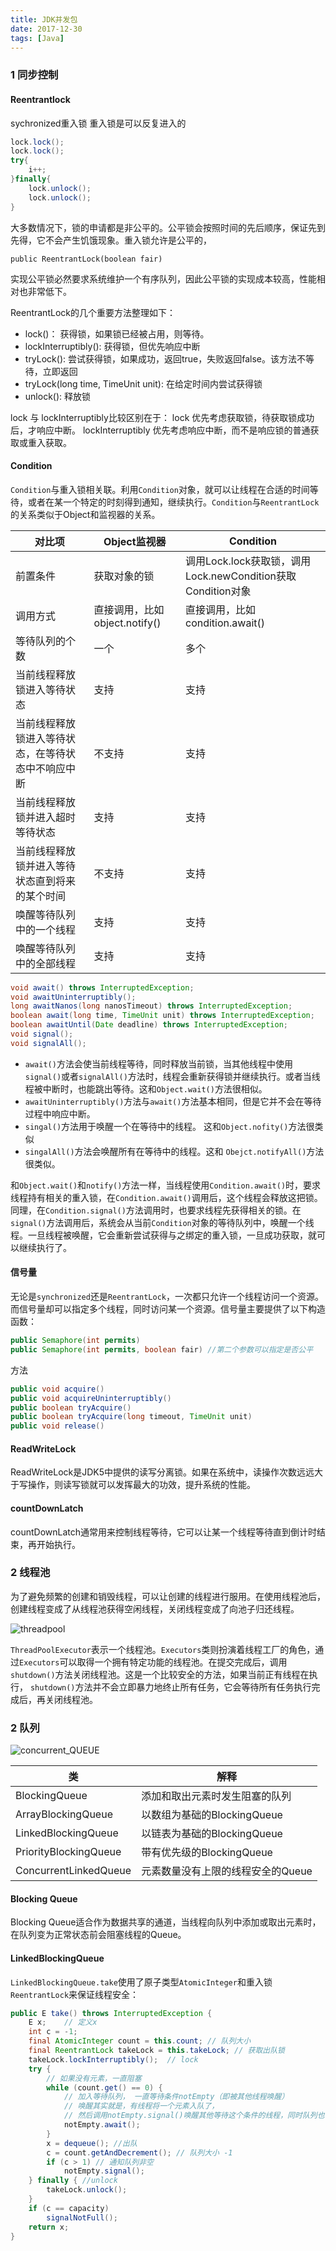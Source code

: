 ```yaml
---
title: JDK并发包
date: 2017-12-30
tags: [Java]
---
```


### 1 同步控制

#### Reentrantlock

sychronized重入锁 重入锁是可以反复进入的


```java
lock.lock(); 
lock.lock(); 
try{
    i++; 
}finally{
    lock.unlock();
    lock.unlock(); 
}
```

大多数情况下，锁的申请都是非公平的。公平锁会按照时间的先后顺序，保证先到先得，它不会产生饥饿现象。重入锁允许是公平的，

```
public ReentrantLock(boolean fair)
```

实现公平锁必然要求系统维护一个有序队列，因此公平锁的实现成本较高，性能相对也非常低下。

ReentrantLock的几个重要方法整理如下：

* lock()： 获得锁，如果锁已经被占用，则等待。
* lockInterruptibly(): 获得锁，但优先响应中断
* tryLock(): 尝试获得锁，如果成功，返回true，失败返回false。该方法不等待，立即返回
* tryLock(long time, TimeUnit unit): 在给定时间内尝试获得锁
* unlock(): 释放锁


lock 与 lockInterruptibly比较区别在于：
lock 优先考虑获取锁，待获取锁成功后，才响应中断。
lockInterruptibly 优先考虑响应中断，而不是响应锁的普通获取或重入获取。

#### Condition

`Condition`与重入锁相关联。利用`Condition`对象，就可以让线程在合适的时间等待，或者在某一个特定的时刻得到通知，继续执行。`Condition`与`ReentrantLock`的关系类似于Object和监视器的关系。


| 对比项 | Object监视器 | Condition | 
| --- | --- | --- |
| 前置条件 | 获取对象的锁 | 调用Lock.lock获取锁，调用Lock.newCondition获取Condition对象 | 
| 调用方式 | 直接调用，比如object.notify() | 直接调用，比如condition.await() | 
| 等待队列的个数 | 一个 | 多个 | 
| 当前线程释放锁进入等待状态 | 支持 | 支持 | 
| 当前线程释放锁进入等待状态，在等待状态中不响应中断 | 不支持 | 支持 | 
| 当前线程释放锁并进入超时等待状态 | 支持 | 支持 | 
| 当前线程释放锁并进入等待状态直到将来的某个时间 | 不支持 | 支持 | 
| 唤醒等待队列中的一个线程 | 支持 | 支持 | 
| 唤醒等待队列中的全部线程 | 支持 | 支持 | 




```Java
void await() throws InterruptedException; 
void awaitUninterruptibly(); 
long awaitNanos(long nanosTimeout) throws InterruptedException; 
boolean await(long time, TimeUnit unit) throws InterruptedException; 
boolean awaitUntil(Date deadline) throws InterruptedException;
void signal(); 
void signalAll();
```

* `await()`⽅法会使当前线程等待，同时释放当前锁，当其他线程中使⽤`signal()`或者`signalAll()`⽅法时，线程会重新获得锁并继续执⾏。或者当线程被中断时，也能跳出等待。这和`Object.wait()`⽅法很相似。 
* `awaitUninterruptibly()`⽅法与`await()`⽅法基本相同，但是它并不会在等待过程中响应中断。 
* `singal()`⽅法⽤于唤醒⼀个在等待中的线程。 这和`Object.nofity()`方法很类似
* `singalAll()`⽅法会唤醒所有在等待中的线程。这和 `Obejct.notifyAll()`⽅法很类似。


和`Object.wait()`和`notify()`⽅法⼀样，当线程使⽤`Condition.await()`时，要求线程持有相关的重⼊锁，在`Condition.await()`调⽤后，这个线程会释放这把锁。同理，在`Condition.signal()`⽅法调⽤时，也要求线程先获得相关的锁。在`signal()`⽅法调⽤后，系统会从当前`Condition`对象的等待队列中，唤醒⼀个线程。⼀旦线程被唤醒，它会重新尝试获得与之绑定的重⼊锁，⼀旦成功获取，就可以继续执⾏了。

#### 信号量

无论是`synchronized`还是`ReentrantLock`，一次都只允许一个线程访问一个资源。而信号量却可以指定多个线程，同时访问某一个资源。信号量主要提供了以下构造函数：

```java
public Semaphore(int permits)
public Semaphore(int permits, boolean fair) //第二个参数可以指定是否公平
```
方法

```java
public void acquire()
public void acquireUninterruptibly() 
public boolean tryAcquire() 
public boolean tryAcquire(long timeout, TimeUnit unit) 
public void release()
```


#### ReadWriteLock


ReadWriteLock是JDK5中提供的读写分离锁。如果在系统中，读操作次数远远⼤于写操作，则读写锁就可以发挥最⼤的功效，提升系统的性能。


#### countDownLatch

countDownLatch通常用来控制线程等待，它可以让某一个线程等待直到倒计时结束，再开始执行。


### 2 线程池

为了避免频繁的创建和销毁线程，可以让创建的线程进行服用。在使⽤线程池后，创建线程变成了从线程池获得空闲线程，关闭线程变成了向池⼦归还线程。

![threadpool](figures/threadpool.png)

`ThreadPoolExecutor`表示一个线程池。`Executors`类则扮演着线程工厂的角色，通过`Executors`可以取得一个拥有特定功能的线程池。在提交完成后，调⽤`shutdown()`⽅法关闭线程池。这是⼀个⽐较安全的⽅法，如果当前正有线程在执⾏， `shutdown()`⽅法并不会⽴即暴⼒地终⽌所有任务，它会等待所有任务执⾏完成后，再关闭线程池。




### 2 队列

![concurrent_QUEUE](figures/concurrent_QUEUE.png)


| 类 | 解释 |
| --- | --- |
| BlockingQueue<E> | 添加和取出元素时发生阻塞的队列 |
| ArrayBlockingQueue<E> | 以数组为基础的BlockingQueue |
| LinkedBlockingQueue<E> | 以链表为基础的BlockingQueue |
| PriorityBlockingQueue<E> | 带有优先级的BlockingQueue |
| ConcurrentLinkedQueue<E> | 元素数量没有上限的线程安全的Queue |


#### Blocking Queue

Blocking Queue适合作为数据共享的通道，当线程向队列中添加或取出元素时，在队列变为正常状态前会阻塞线程的Queue。

#### LinkedBlockingQueue

`LinkedBlockingQueue.take`使用了原子类型`AtomicInteger`和重入锁`ReentrantLock`来保证线程安全：

```Java
public E take() throws InterruptedException {
    E x;    // 定义x
    int c = -1;
    final AtomicInteger count = this.count; // 队列大小
    final ReentrantLock takeLock = this.takeLock; // 获取出队锁
    takeLock.lockInterruptibly();  // lock
    try {
        // 如果没有元素，一直阻塞
        while (count.get() == 0) {
            // 加入等待队列， 一直等待条件notEmpty（即被其他线程唤醒）
            // 唤醒其实就是，有线程将一个元素入队了，
            // 然后调用notEmpty.signal()唤醒其他等待这个条件的线程，同时队列也不空了
            notEmpty.await();
        }
        x = dequeue(); //出队
        c = count.getAndDecrement(); // 队列大小 -1
        if (c > 1) // 通知队列非空
            notEmpty.signal();
    } finally { //unlock
        takeLock.unlock();
    }
    if (c == capacity)
        signalNotFull();
    return x;
}
```
